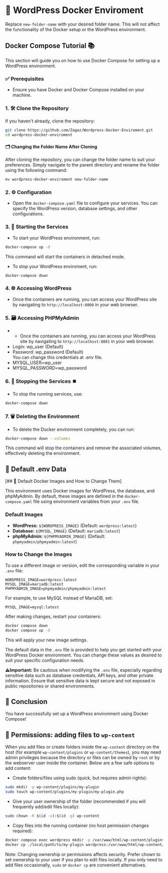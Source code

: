 # 🐋 WordPress Docker Enviroment
 

Replace `new-folder-name` with your desired folder name. This will not affect the functionality of the Docker setup or the WordPress environment.

## Docker Compose Tutorial 📚

This section will guide you on how to use Docker Compose for setting up a WordPress environment.

### ✅ Prerequisites 
- Ensure you have Docker and Docker Compose installed on your machine.

### 1. 🛠️ Clone the Repository 
If you haven't already, clone the repository:
```bash
git clone https://github.com/Zagaz/Wordpress-Docker-Enviroment.git
cd wordpress-docker-enviroment
```
#### 🗂️ Changing the Folder Name After Cloning 

After cloning the repository, you can change the folder name to suit your preferences. Simply navigate to the parent directory and rename the folder using the following command:

```bash
mv wordpress-docker-enviroment new-folder-name
```

### 2. ⚙️ Configuration 
- Open the `docker-compose.yaml` file to configure your services. You can specify the WordPress version, database settings, and other configurations.


### 3. 🚀 Starting the Services 
- To start your WordPress environment, run:
```bash
docker-compose up -d
```
This command will start the containers in detached mode.
- To stop your WordPress enviroment, run:
```bash
docker-compose down
```

### 4. 🌐 Accessing WordPress 
- Once the containers are running, you can access your WordPress site by navigating to `http://localhost:8000` in your web browser.

### 5. 🗃️ Accessing PHPMyAdmin
- - Once the containers are running, you can access your WordPress site by navigating to `http://localhost:8081` in your web browser.
- Login: wp_user (Default)
- Password: wp_password (Default) <br>
You can change this credentials at .env file.
- MYSQL_USER=wp_user
- MYSQL_PASSWORD=wp_password

### 6. 🛑 Stopping the Services ⏹️
- To stop the running services, use:
```bash
docker-compose down
```

### 7. 🗑️ Deleting the Environment
- To delete the Docker environment completely, you can run:
```bash
docker-compose down --volumes
```
This command will stop the containers and remove the associated volumes, effectively deleting the environment.

## 📄 Default .env Data 
[## 🐳 Default Docker Images and How to Change Them]

This environment uses Docker images for WordPress, the database, and phpMyAdmin. By default, these images are defined in the `docker-compose.yaml` file using environment variables from your `.env` file.

### Default Images

- **WordPress:** `${WORDPRESS_IMAGE}` (Default: `wordpress:latest`)
- **Database:** `${MYSQL_IMAGE}` (Default: `mariadb:latest`)
- **phpMyAdmin:** `${PHPMYADMIN_IMAGE}` (Default: `phpmyadmin/phpmyadmin:latest`)

### How to Change the Images

To use a different image or version, edit the corresponding variable in your `.env` file:

```env
WORDPRESS_IMAGE=wordpress:latest
MYSQL_IMAGE=mariadb:latest
PHPMYADMIN_IMAGE=phpmyadmin/phpmyadmin:latest
```

For example, to use MySQL instead of MariaDB, set:

```env
MYSQL_IMAGE=mysql:latest
```

After making changes, restart your containers:

```bash
docker compose down
docker compose up -d
```

This will apply your new image settings.

The default data in the `.env` file is provided to help you get started with your WordPress Docker environment. You can change these values as desired to suit your specific configuration needs.

**⚠️Important:** Be cautious when modifying the `.env` file, especially regarding sensitive data such as database credentials, API keys, and other private information. Ensure that sensitive data is kept secure and not exposed in public repositories or shared environments.

## 🎉 Conclusion 
You have successfully set up a WordPress environment using Docker Compose!


## 🔐 Permissions: adding files to `wp-content`

When you add files or create folders inside the `wp-content` directory on the host (for example `wp-content/plugins` or `wp-content/themes`), you may need admin privileges because the directory or files can be owned by `root` or by the webserver user inside the container. Below are a few safe options to add content:

- Create folders/files using sudo (quick, but requires admin rights):

```bash
sudo mkdir -p wp-content/plugins/my-plugin
sudo touch wp-content/plugins/my-plugin/my-plugin.php
```

- Give your user ownership of the folder (recommended if you will frequently add/edit files locally):

```bash
sudo chown -R $(id -u):$(id -g) wp-content
```

- Copy files into the running container (no host permission changes required):

```bash
docker compose exec wordpress mkdir -p /var/www/html/wp-content/plugins/my-plugin
docker cp ./local/path/to/my-plugin wordpress:/var/www/html/wp-content/plugins/my-plugin
```

Note: Changing ownership or permissions affects security. Prefer chown to set ownership to your user if you plan to edit files locally. If you only need to add files occasionally, `sudo` or `docker cp` are convenient alternatives.


